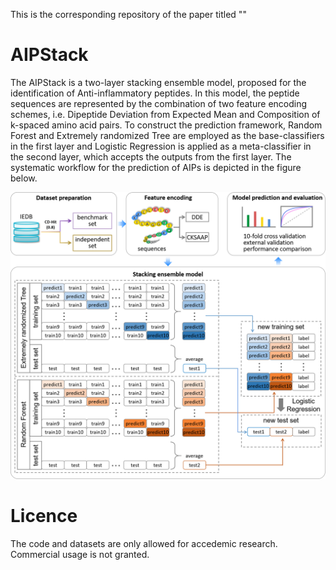 This is the corresponding repository of the paper titled ""

# AIPStack

The AIPStack is a two-layer stacking ensemble model, proposed for the identification of Anti-inflammatory peptides. In this model, the peptide sequences are represented by the combination of two feature encoding schemes, i.e. Dipeptide Deviation from Expected Mean and Composition of k-spaced amino acid pairs. To construct the prediction framework, Random Forest and Extremely randomized Tree are employed as the base-classifiers in the first layer and Logistic Regression is applied as a meta-classifier in the second layer, which accepts the outputs from the first layer. The systematic workflow for the prediction of AIPs is depicted in the figure below.


![Alt text](https://github.com/Nicole-DH/AIPStack/blob/master/img/flowchart.png)

# Licence
The code and datasets are only allowed for accedemic research. Commercial usage is not granted.

